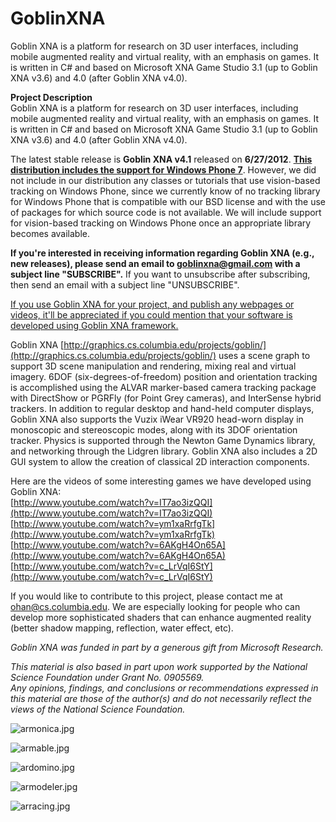 # GoblinXNA
Goblin XNA is a platform for research on 3D user interfaces, including mobile augmented reality and virtual reality, with an emphasis on games. It is written in C# and based on Microsoft XNA Game Studio 3.1 (up to Goblin XNA v3.6) and 4.0 (after Goblin XNA v4.0).

**Project Description**  
Goblin XNA is a platform for research on 3D user interfaces, including mobile augmented reality and virtual reality, with an emphasis on games. It is written in C# and based on Microsoft XNA Game Studio 3.1 (up to Goblin XNA v3.6) and 4.0 (after Goblin XNA v4.0).  

The latest stable release is **Goblin XNA v4.1** released on **6/27/2012**. <u>**This distribution includes the support for Windows Phone 7**</u>. However, we did not include in our distribution any classes or tutorials that use vision-based tracking on Windows Phone, since we currently know of no tracking library for Windows Phone that is compatible with our BSD license and with the use of packages for which source code is not available. We will include support for vision-based tracking on Windows Phone once an appropriate library becomes available.  

**If you're interested in receiving information regarding Goblin XNA (e.g., new releases), please send an email to goblinxna@gmail.com with a subject line "SUBSCRIBE".** If you want to unsubscribe after subscribing, then send an email with a subject line "UNSUBSCRIBE".  

<u>If you use Goblin XNA for your project, and publish any webpages or videos, it'll be appreciated if you could mention that your software is developed using Goblin XNA framework.</u>  

Goblin XNA [http://graphics.cs.columbia.edu/projects/goblin/](http://graphics.cs.columbia.edu/projects/goblin/) uses a scene graph to support 3D scene manipulation and rendering, mixing real and virtual imagery. 6DOF (six-degrees-of-freedom) position and orientation tracking is accomplished using the ALVAR marker-based camera tracking package with DirectShow or PGRFly (for Point Grey cameras), and InterSense hybrid trackers. In addition to regular desktop and hand-held computer displays, Goblin XNA also supports the Vuzix iWear VR920 head-worn display in monoscopic and stereoscopic modes, along with its 3DOF orientation tracker. Physics is supported through the Newton Game Dynamics library, and networking through the Lidgren library. Goblin XNA also includes a 2D GUI system to allow the creation of classical 2D interaction components.  

Here are the videos of some interesting games we have developed using Goblin XNA:  
[http://www.youtube.com/watch?v=IT7ao3izQQI](http://www.youtube.com/watch?v=IT7ao3izQQI)  
[http://www.youtube.com/watch?v=ym1xaRrfgTk](http://www.youtube.com/watch?v=ym1xaRrfgTk)  
[http://www.youtube.com/watch?v=6AKgH4On65A](http://www.youtube.com/watch?v=6AKgH4On65A)  
[http://www.youtube.com/watch?v=c_LrVqI6StY](http://www.youtube.com/watch?v=c_LrVqI6StY)  

If you would like to contribute to this project, please contact me at ohan@cs.columbia.edu. We are especially looking for people who can develop more sophisticated shaders that can enhance augmented reality (better shadow mapping, reflection, water effect, etc).  

_Goblin XNA was funded in part by a generous gift from Microsoft Research._  

_This material is also based in part upon work supported by the National Science Foundation under Grant No. 0905569._  
_Any opinions, findings, and conclusions or recommendations expressed in this material are those of the author(s) and do not necessarily reflect the views of the National Science Foundation._  

![armonica.jpg](/projects/goblinxna/fb23b1d0-5c73-4b6e-b625-7cf030c32bc9 "armonica.jpg")  

![armable.jpg](/projects/goblinxna/d68469e6-781f-4daa-acf6-9c68ce713d3a "armable.jpg")  

![ardomino.jpg](/projects/goblinxna/6c8b64e6-b053-4e74-9d78-14f530fbff64 "ardomino.jpg")  

![armodeler.jpg](/projects/goblinxna/1741cb49-8451-4fd9-be66-bd71aaf1d4c8 "armodeler.jpg")  

![arracing.jpg](/projects/goblinxna/a8601e1f-d6f6-4a71-a164-e50b275c3697 "arracing.jpg")</div>
